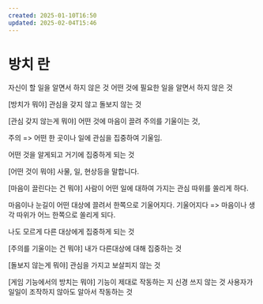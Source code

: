 ```yaml
---
created: 2025-01-10T16:50
updated: 2025-02-04T15:46
---
```

# 방치 란
자신이 할 일을 알면서 하지 않은 것
어떤 것에 필요한 일을 알면서 하지 않은 것

[방치가 뭐야]
관심을 갖지 않고 돌보지 않는 것

[관심 갖지 않는게 뭐야]
어떤 것에 마음이 끌려 주의를 기울이는 것, 

주의 => 어떤 한 곳이나 일에 관심을 집중하여 기울임.

어떤 것을 알게되고 거기에 집중하게 되는 것

[어떤 것이 뭐야]
사물, 일, 현상등을 말합니다.

[마음이 끌린다는 건 뭐야] 
사람이 어떤 일에 대하여 가지는 관심 따위를 쏠리게 하다.
  
마음이나 눈길이 어떤 대상에 끌려서 한쪽으로 기울어지다.
기울어지다 => 마음이나 생각 따위가 어느 한쪽으로 쏠리게 되다.

나도 모르게 다른 대상에게 집중하게 되는 것

[주의를 기울이는 건 뭐야]
내가 다른대상에 대해 집중하는 것

[돌보지 않는게 뭐야] 
관심을 가지고 보살피지 않는 것

[게임 기능에서의 방치는 뭐야]
기능이 제대로 작동하는 지 신경 쓰지 않는 것
사용자가 일일이 조작하지 않아도 알아서 작동하는 것 